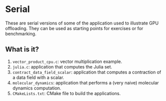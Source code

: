 # Serial

These are serial versions of some of the application used to
illustrate GPU offloading.  They can be used as starting points
for exercises or for benchmarking.


## What is it?

1. `vector_product_cpu.c`: vector multiplication example.
1. `julia.c`: application that computes the Julia set.
1. `contract_data_field_scalar`: application that computes a contraction
   of a data field with a scalar.
1. `molecular_dynamics`: application that performs a (very naive)
   molecular dynamics computation.
1. `CMakeLists.txt`: CMake file to build the applications.
